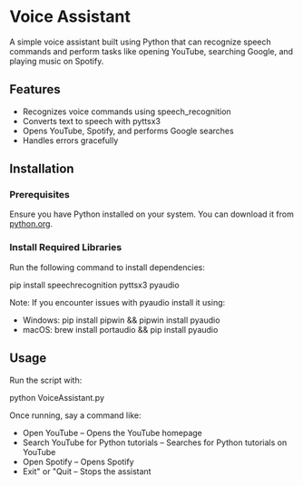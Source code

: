 # Voice Assistant

A simple voice assistant built using Python that can recognize speech commands and perform tasks like opening YouTube, searching Google, and playing music on Spotify.

## Features
- Recognizes voice commands using speech_recognition
- Converts text to speech with pyttsx3
- Opens YouTube, Spotify, and performs Google searches
- Handles errors gracefully 

## Installation
### Prerequisites
Ensure you have Python installed on your system. You can download it from [python.org](https://www.python.org/downloads/).

### Install Required Libraries
Run the following command to install dependencies:

pip install speechrecognition pyttsx3 pyaudio

Note: If you encounter issues with pyaudio install it using:
- Windows: pip install pipwin && pipwin install pyaudio
- macOS: brew install portaudio && pip install pyaudio

## Usage
Run the script with:

python VoiceAssistant.py

Once running, say a command like:
- Open YouTube – Opens the YouTube homepage
- Search YouTube for Python tutorials – Searches for Python tutorials on YouTube
- Open Spotify – Opens Spotify
- Exit" or "Quit – Stops the assistant



